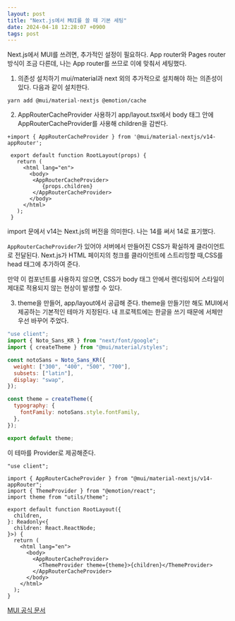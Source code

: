 ```yaml
---
layout: post
title: "Next.js에서 MUI를 쓸 때 기본 세팅"
date: 2024-04-18 12:28:07 +0900
tags: post
---
```


Next.js에서 MUI를 쓰려면, 추가적인 설정이 필요하다. App router와 Pages router 방식이 조금 다른데, 나는 App router를 쓰므로 이에 맞춰서 세팅했다.

1. 의존성 설치하기
   mui/material과 next 외의 추가적으로 설치해야 하는 의존성이 있다. 다음과 같이 설치한다.

```
yarn add @mui/material-nextjs @emotion/cache
```

2. AppRouterCacheProvider 사용하기
   app/layout.tsx에서 body 태그 안에 AppRouterCacheProvider를 사용해 children을 감싼다.

```tsx
+import { AppRouterCacheProvider } from '@mui/material-nextjs/v14-appRouter';

 export default function RootLayout(props) {
   return (
     <html lang="en">
       <body>
        <AppRouterCacheProvider>
           {props.children}
        </AppRouterCacheProvider>
       </body>
     </html>
   );
 }

```

import 문에서 v14는 Next.js의 버전을 의미한다. 나는 14를 써서 14로 표기했다.

`AppRouterCacheProvider`가 있어야 서버에서 만들어진 CSS가 확실하게 클라이언트로 전달된다. Next.js가 HTML 페이지의 청크를 클라이언트에 스트리밍할 때,CSS를 head 태그에 추가하여 준다.

만약 이 컴포넌트를 사용하지 않으면, CSS가 body 태그 안에서 렌더링되어 스타일이 제대로 적용되지 않는 현상이 발생할 수 있다.

3. theme을 만들어, app/layout에서 공급해 준다.
   theme을 만들기만 해도 MUI에서 제공하는 기본적인 테마가 지정된다. 내 프로젝트에는 한글을 쓰기 때문에 서체만 우선 바꾸어 주었다.

```js
"use client";
import { Noto_Sans_KR } from "next/font/google";
import { createTheme } from "@mui/material/styles";

const notoSans = Noto_Sans_KR({
  weight: ["300", "400", "500", "700"],
  subsets: ["latin"],
  display: "swap",
});

const theme = createTheme({
  typography: {
    fontFamily: notoSans.style.fontFamily,
  },
});

export default theme;
```

이 테마를 Provider로 제공해준다.

```tsx
"use client";

import { AppRouterCacheProvider } from "@mui/material-nextjs/v14-appRouter";
import { ThemeProvider } from "@emotion/react";
import theme from "utils/theme";

export default function RootLayout({
  children,
}: Readonly<{
  children: React.ReactNode;
}>) {
  return (
    <html lang="en">
      <body>
        <AppRouterCacheProvider>
          <ThemeProvider theme={theme}>{children}</ThemeProvider>
        </AppRouterCacheProvider>
      </body>
    </html>
  );
}
```

[MUI 공식 문서](https://mui.com/material-ui/integrations/nextjs/)
